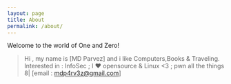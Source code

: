 ```yaml
---
layout: page
title: About
permalink: /about/
---
```


Welcome to the world of One and Zero!
> Hi , my name is [MD Parvez] and i like Computers,Books & Traveling.
>Interested in : InfoSec ; I ♥ opensource & Linux <3 ; pwn all the things 8| 
>[email : mdp4rv3z@gmail.com]
